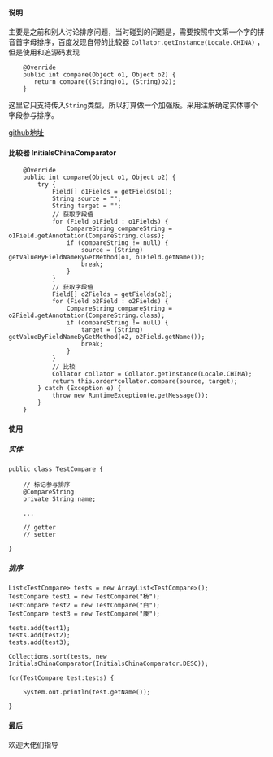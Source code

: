 #### 说明
主要是之前和别人讨论排序问题，当时碰到的问题是，需要按照中文第一个字的拼音首字母排序，百度发现自带的比较器 `Collator.getInstance(Locale.CHINA)` ，但是使用和追源码发现
```
    @Override
    public int compare(Object o1, Object o2) {
       return compare((String)o1, (String)o2);
    }
```
这里它只支持传入`String`类型，所以打算做一个加强版。采用注解确定实体哪个字段参与排序。

[github地址](https://github.com/BigBroB/initials-china-comparator)

#### 比较器 InitialsChinaComparator
```
    @Override
    public int compare(Object o1, Object o2) {
        try {
            Field[] o1Fields = getFields(o1);
            String source = "";
            String target = "";
            // 获取字段值
            for (Field o1Field : o1Fields) {
                CompareString compareString = o1Field.getAnnotation(CompareString.class);
                if (compareString != null) {
                    source = (String) getValueByFieldNameByGetMethod(o1, o1Field.getName());
                    break;
                }
            }
            // 获取字段值
            Field[] o2Fields = getFields(o2);
            for (Field o2Field : o2Fields) {
                CompareString compareString = o2Field.getAnnotation(CompareString.class);
                if (compareString != null) {
                    target = (String) getValueByFieldNameByGetMethod(o2, o2Field.getName());
                    break;
                }
            }
            // 比较
            Collator collator = Collator.getInstance(Locale.CHINA);
            return this.order*collator.compare(source, target);
        } catch (Exception e) {
            throw new RuntimeException(e.getMessage());
        }
    }

```

#### 使用
##### 实体
```
public class TestCompare {

    // 标记参与排序
    @CompareString
    private String name;
    
    ...
    
    // getter
    // setter
    
}

```
##### 排序

```
List<TestCompare> tests = new ArrayList<TestCompare>();
TestCompare test1 = new TestCompare("杨");
TestCompare test2 = new TestCompare("白");
TestCompare test3 = new TestCompare("康");

tests.add(test1);
tests.add(test2);
tests.add(test3);

Collections.sort(tests, new InitialsChinaComparator(InitialsChinaComparator.DESC));

for(TestCompare test:tests) {
    
    System.out.println(test.getName());
    
}

```

#### 最后
欢迎大佬们指导